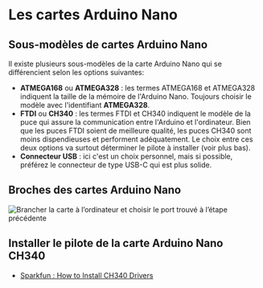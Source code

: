 # Les cartes Arduino Nano

## Sous-modèles de cartes Arduino Nano

Il existe plusieurs sous-modèles de la carte Arduino Nano qui se différencient selon les options suivantes:
* **ATMEGA168** ou **ATMEGA328** : les termes ATMEGA168 et ATMEGA328 indiquent la taille de la mémoire de l'Arduino Nano. Toujours choisir le modèle avec l'identifiant **ATMEGA328**.
* **FTDI** ou **CH340** : les termes FTDI et CH340 indiquent le modèle de la puce qui assure la communication entre l'Arduino et l'ordinateur. Bien que les puces FTDI soient de meilleure qualité, les puces CH340 sont moins dispendieuses et performent adéquatement. Le choix entre ces deux options va surtout déterminer le pilote à installer (voir plus bas). 
* **Connecteur USB** : ici c'est un choix personnel, mais si possible, préférez le connecteur de type USB-C qui est plus solide.

## Broches des cartes Arduino Nano

![Brancher la carte à l’ordinateur et choisir le port trouvé à l’étape précédente](./arduino_nano_broches.svg) 

## Installer le pilote de la carte Arduino Nano CH340

* [Sparkfun : How to Install CH340 Drivers](https://learn.sparkfun.com/tutorials/how-to-install-ch340-drivers/all)


